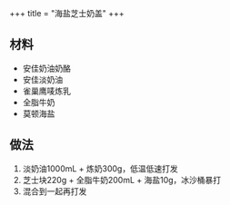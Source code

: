 +++
title = "海盐芝士奶盖"
+++

## 材料

- 安佳奶油奶酪
- 安佳淡奶油
- 雀巢鹰唛炼乳
- 全脂牛奶
- 莫顿海盐

## 做法

1. 淡奶油1000mL + 炼奶300g，低温低速打发
2. 芝士块220g + 全脂牛奶200mL + 海盐10g，冰沙桶暴打
3. 混合到一起再打发